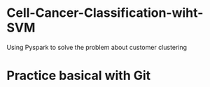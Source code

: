 # Cell-Cancer-Classification-wiht-SVM
Using Pyspark to solve the problem about customer clustering
# Practice basical with Git
